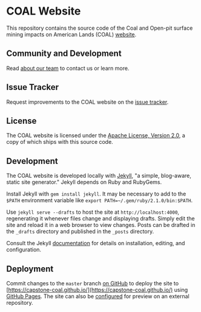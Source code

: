 # COAL Website

This repository contains the source code of the Coal and Open-pit surface mining impacts on American Lands (COAL) [website](https://capstone-coal.github.io/).

## Community and Development
Read [about our team](https://capstone-coal.github.io/team) to contact us or learn more.

## Issue Tracker
Request improvements to the COAL website on the [issue tracker](https://github.com/capstone-coal/capstone-coal.github.io/issues).

## License
The COAL website is licensed under the [Apache License, Version 2.0](http://www.apache.org/licenses/LICENSE-2.0), a copy of which ships with this source code.

## Development

The COAL website is developed locally with [Jekyll](https://jekyllrb.com/), "a simple, blog-aware, static site generator." Jekyll depends on Ruby and RubyGems.

Install Jekyll with `gem install jekyll`. It may be necessary to add to the `$PATH` environment variable like `export PATH=~/.gem/ruby/2.1.0/bin:$PATH`.

Use `jekyll serve --drafts` to host the site at `http://localhost:4000`, regenerating it whenever files change and displaying drafts. Simply edit the site and reload it in a web browser to view changes. Posts can be drafted in the `_drafts` directory and published in the `_posts` directory.

Consult the Jekyll [documentation](https://jekyllrb.com/docs/home/) for details on installation, editing, and configuration.

## Deployment

Commit changes to the `master` branch [on GitHub](https://github.com/capstone-coal/capstone-coal.github.io/tree/master) to deploy the site to [https://capstone-coal.github.io/](https://capstone-coal.github.io/) using [GitHub Pages](https://pages.github.com/). The site can also be [configured](https://github.com/jekyll/jekyll/issues/332#issuecomment-18952908) for preview on an external repository.
